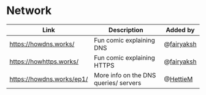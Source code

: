 # Network

| Link | Description | Added by |
| ---- | ----------- | -------- |
| https://howdns.works/ | Fun comic explaining DNS | @[fairyaksh](https://github.com/fairyaksh) |
| https://howhttps.works/ | Fun comic explaining HTTPS | @[fairyaksh](https://github.com/fairyaksh) |
| https://howdns.works/ep1/ | More info on the DNS queries/ servers | @[HettieM](https://github.com/HettieM) |
